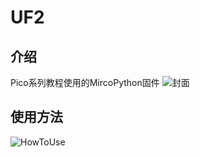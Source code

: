 # UF2
## 介绍
Pico系列教程使用的MircoPython固件
![封面](https://github.com/waveshareteam/Pico_MircoPython_Examples/edit/main/00_UF2/image/cover.jpg)
## 使用方法
![HowToUse](https://github.com/waveshareteam/Pico_MircoPython_Examples/edit/main/00_UF2/image/MicroPython.gif)
